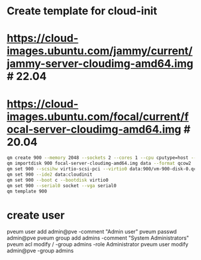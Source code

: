 # Create template for cloud-init
# https://cloud-images.ubuntu.com/jammy/current/jammy-server-cloudimg-amd64.img  # 22.04
# https://cloud-images.ubuntu.com/focal/current/focal-server-cloudimg-amd64.img  # 20.04
```bash
qm create 900 --memory 2048 --sockets 2 --cores 1 --cpu cputype=host --name ubuntu-2004 --net0 e1000,bridge=vmbr0
qm importdisk 900 focal-server-cloudimg-amd64.img data --format qcow2
qm set 900 --scsihw virtio-scsi-pci --virtio0 data:900/vm-900-disk-0.qcow2
qm set 900 --ide2 data:cloudinit
qm set 900 --boot c --bootdisk virtio0
qm set 900 --serial0 socket --vga serial0
qm template 900
```

# create user
pveum user add admin@pve -comment "Admin user"
pveum passwd admin@pve
pveum group add admins -comment "System Administrators"
pveum acl modify / -group admins -role Administrator
pveum user modify admin@pve -group admins
